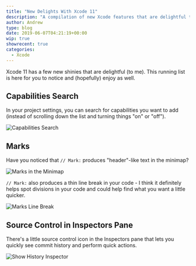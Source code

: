 ```yaml
---
title: "New Delights With Xcode 11"
description: "A compilation of new Xcode features that are delightful to me."
author: Andrew
type: blog
date: 2019-06-07T04:21:19+00:00
wip: true
showrecent: true
categories:
  - Xcode
---
```


Xcode 11 has a few new shinies that are delightful (to me).  This running list is here for you to notice and (hopefully) enjoy as well.

## Capabilities Search
In your project settings, you can search for capabilities you want to add (instead of scrolling down the list and turning things "on" or "off").

![Capabilities Search](capabilities-search.gif)

## Marks
Have you noticed that `// Mark:` produces "header"-like text in the minimap?

![Marks in the Minimap](marks-minimap.png)

`// Mark:` also produces a thin line break in your code - I think it definitely helps spot divisions in your code and could help find what you want a little quicker.

![Marks Line Break](marks-linebreak.png)

## Source Control in Inspectors Pane
There's a little source control icon in the Inspectors pane that lets you quickly see commit history and perform quick actions.

![Show History Inspector](show-history-inspector.png)